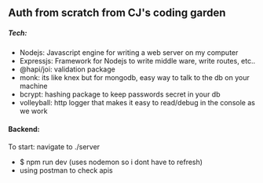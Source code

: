 ## Auth from scratch from CJ's coding garden    

##### Tech:
- Nodejs: Javascript engine for writing a web server on my computer
- Expressjs: Framework for Nodejs to write middle ware, write routes, etc.. 
- @hapi/joi: validation package
- monk: its like knex but for mongodb, easy way to talk to the db on your machine
- bcrypt: hashing package to keep passwords secret in your db
- volleyball: http logger that makes it easy to read/debug in the console as we work


#### Backend:
To start: navigate to ./server
- $ npm run dev (uses nodemon so i dont have to refresh)
- using postman to check apis